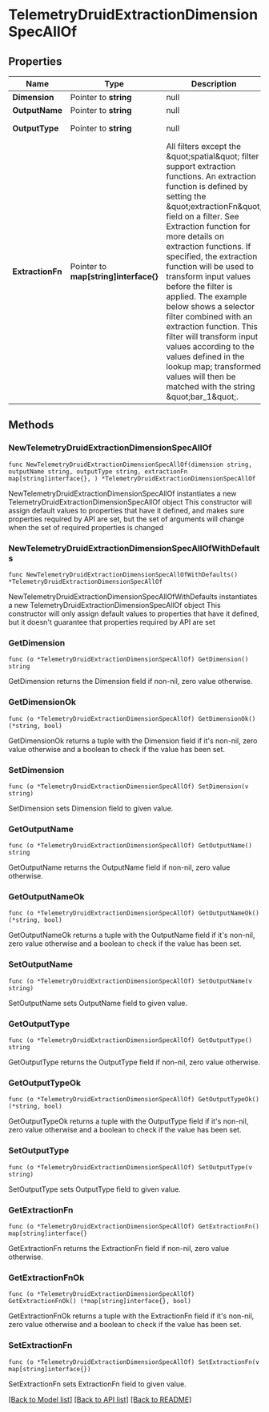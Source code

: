 # TelemetryDruidExtractionDimensionSpecAllOf

## Properties

Name | Type | Description | Notes
------------ | ------------- | ------------- | -------------
**Dimension** | Pointer to **string** | null | 
**OutputName** | Pointer to **string** | null | 
**OutputType** | Pointer to **string** | null | [default to "STRING"]
**ExtractionFn** | Pointer to **map[string]interface{}** | All filters except the \&quot;spatial\&quot; filter support extraction functions. An extraction function is defined by setting the \&quot;extractionFn\&quot; field on a filter. See Extraction function for more details on extraction functions. If specified, the extraction function will be used to transform input values before the filter is applied. The example below shows a selector filter combined with an extraction function. This filter will transform input values according to the values defined in the lookup map; transformed values will then be matched with the string \&quot;bar_1\&quot;. | 

## Methods

### NewTelemetryDruidExtractionDimensionSpecAllOf

`func NewTelemetryDruidExtractionDimensionSpecAllOf(dimension string, outputName string, outputType string, extractionFn map[string]interface{}, ) *TelemetryDruidExtractionDimensionSpecAllOf`

NewTelemetryDruidExtractionDimensionSpecAllOf instantiates a new TelemetryDruidExtractionDimensionSpecAllOf object
This constructor will assign default values to properties that have it defined,
and makes sure properties required by API are set, but the set of arguments
will change when the set of required properties is changed

### NewTelemetryDruidExtractionDimensionSpecAllOfWithDefaults

`func NewTelemetryDruidExtractionDimensionSpecAllOfWithDefaults() *TelemetryDruidExtractionDimensionSpecAllOf`

NewTelemetryDruidExtractionDimensionSpecAllOfWithDefaults instantiates a new TelemetryDruidExtractionDimensionSpecAllOf object
This constructor will only assign default values to properties that have it defined,
but it doesn't guarantee that properties required by API are set

### GetDimension

`func (o *TelemetryDruidExtractionDimensionSpecAllOf) GetDimension() string`

GetDimension returns the Dimension field if non-nil, zero value otherwise.

### GetDimensionOk

`func (o *TelemetryDruidExtractionDimensionSpecAllOf) GetDimensionOk() (*string, bool)`

GetDimensionOk returns a tuple with the Dimension field if it's non-nil, zero value otherwise
and a boolean to check if the value has been set.

### SetDimension

`func (o *TelemetryDruidExtractionDimensionSpecAllOf) SetDimension(v string)`

SetDimension sets Dimension field to given value.


### GetOutputName

`func (o *TelemetryDruidExtractionDimensionSpecAllOf) GetOutputName() string`

GetOutputName returns the OutputName field if non-nil, zero value otherwise.

### GetOutputNameOk

`func (o *TelemetryDruidExtractionDimensionSpecAllOf) GetOutputNameOk() (*string, bool)`

GetOutputNameOk returns a tuple with the OutputName field if it's non-nil, zero value otherwise
and a boolean to check if the value has been set.

### SetOutputName

`func (o *TelemetryDruidExtractionDimensionSpecAllOf) SetOutputName(v string)`

SetOutputName sets OutputName field to given value.


### GetOutputType

`func (o *TelemetryDruidExtractionDimensionSpecAllOf) GetOutputType() string`

GetOutputType returns the OutputType field if non-nil, zero value otherwise.

### GetOutputTypeOk

`func (o *TelemetryDruidExtractionDimensionSpecAllOf) GetOutputTypeOk() (*string, bool)`

GetOutputTypeOk returns a tuple with the OutputType field if it's non-nil, zero value otherwise
and a boolean to check if the value has been set.

### SetOutputType

`func (o *TelemetryDruidExtractionDimensionSpecAllOf) SetOutputType(v string)`

SetOutputType sets OutputType field to given value.


### GetExtractionFn

`func (o *TelemetryDruidExtractionDimensionSpecAllOf) GetExtractionFn() map[string]interface{}`

GetExtractionFn returns the ExtractionFn field if non-nil, zero value otherwise.

### GetExtractionFnOk

`func (o *TelemetryDruidExtractionDimensionSpecAllOf) GetExtractionFnOk() (*map[string]interface{}, bool)`

GetExtractionFnOk returns a tuple with the ExtractionFn field if it's non-nil, zero value otherwise
and a boolean to check if the value has been set.

### SetExtractionFn

`func (o *TelemetryDruidExtractionDimensionSpecAllOf) SetExtractionFn(v map[string]interface{})`

SetExtractionFn sets ExtractionFn field to given value.



[[Back to Model list]](../README.md#documentation-for-models) [[Back to API list]](../README.md#documentation-for-api-endpoints) [[Back to README]](../README.md)


